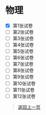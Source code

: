 # 物理
- [x] 第1张试卷
- [ ] 第2张试卷
- [ ] 第3张试卷
- [ ] 第4张试卷
- [ ] 第5张试卷
- [ ] 第6张试卷
- [ ] 第7张试卷
- [ ] 第8张试卷
- [ ] 第9张试卷
- [ ] 第10张试卷
- [ ] 第11张试卷
- [ ] 第12张试卷
 >[返回上一页](https://zhs141.github.io/homework/2024/index.html)
